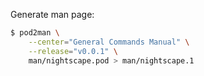 Generate man page:

```bash
$ pod2man \
    --center="General Commands Manual" \
    --release="v0.0.1" \
    man/nightscape.pod > man/nightscape.1
```

